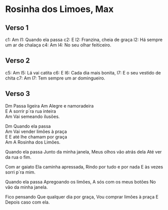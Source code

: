 # Rosinha dos Limoes, Max

## Verso 1
c1: Am
l1: Quando ela passa 
c2:                E
l2: Franzina, cheia de graça
l2: Há sempre um ar de chalaça
c4:                 Am
l4: No seu olhar feiticeiro.  

## Verso 2
c5: Am
l5: Lá vai catita 
c6:                 E
l6: Cada dia mais bonita,
l7: E o seu vestido de chita
c7:                 Am
l7: Tem sempre um ar domingueiro. 

## Verso 3
Dm
Passa ligeira 
        Am
Alegre e namoradeira  
                E
A sorrir p´ra rua inteira  
                Am
Vai semeando ilusões. 


Dm
Quando ela passa  
                Am
Vai vender limões à praça  
                E
E até lhe chamam por graça  
                Am
A Rosinha dos Limões.  

Quando ela passa
Junto da minha janela,
Meus olhos vão atrás dela
Até ver da rua o fim.

Com ar gaiato
Ela caminha apressada,
Rindo por tudo e por nada
E às vezes sorri p´ra mim.

Quando ela passa
Apregoando os limões,
A sós com os meus botões
No vão da minha janela.

Fico pensando
Que qualquer dia por graça,
Vou comprar limões à praça
E Depois caso com ela.